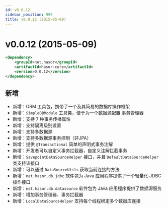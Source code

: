 ```yaml
---
id: v0.0.12
sidebar_position: 999
title: v0.0.12 (2015-05-09)
---
```


# v0.0.12 (2015-05-09)

```xml
<dependency>
    <groupId>net.hasor</groupId>
    <artifactId>hasor-core</artifactId>
    <version>0.0.12</version>
</dependency>
```

## 新增
- 新增：ORM 工具包，携带了一个及其简易的数据库操作框架
- 新增：`SimpleDBModule` 工具类，便于为一个数据源配置 事务管理器
- 新增：支持 7 种事务传播属性
- 新增：支持隔离级别设置
- 新增：支持多数据源
- 新增：支持多数据源事务控制（非JPA）
- 新增：提供 `@Transactional` 简单的声明式事务注解
- 新增：开发者可以自定义事务拦截器，自定义注解拦截事务
- 新增：`SavepointDataSourceHelper` 接口，并且 `DefaultDataSourceHelper` 类支持该接口
- 新增：可以通过 `DataSourceUtils` 获取当前连接的方法
- 新增：`net.hasor.db.jdbc` 软件包为 Java 应用程序提供了一个轻量化 JDBC 操作接口
- 新增：`net.hasor.db.datasource` 软件包为 Java 应用程序提供了数据源服务
- 新增：增加事务管理器、事务拦截器
- 新增：`LocalDataSourceHelper` 支持每个线程绑定多个数据库连接
